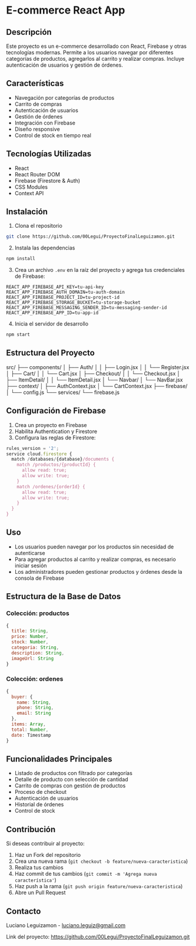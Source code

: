 # E-commerce React App

## Descripción
Este proyecto es un e-commerce desarrollado con React, Firebase y otras tecnologías modernas. Permite a los usuarios navegar por diferentes categorías de productos, agregarlos al carrito y realizar compras. Incluye autenticación de usuarios y gestión de órdenes.

## Características
- Navegación por categorías de productos
- Carrito de compras
- Autenticación de usuarios
- Gestión de órdenes
- Integración con Firebase
- Diseño responsive
- Control de stock en tiempo real

## Tecnologías Utilizadas
- React
- React Router DOM
- Firebase (Firestore & Auth)
- CSS Modules
- Context API

## Instalación

1. Clona el repositorio
```bash
git clone https://github.com/00Legui/ProyectoFinalLeguizamon.git
```

2. Instala las dependencias
```bash
npm install
```

3. Crea un archivo `.env` en la raíz del proyecto y agrega tus credenciales de Firebase:
```plaintext
REACT_APP_FIREBASE_API_KEY=tu-api-key
REACT_APP_FIREBASE_AUTH_DOMAIN=tu-auth-domain
REACT_APP_FIREBASE_PROJECT_ID=tu-project-id
REACT_APP_FIREBASE_STORAGE_BUCKET=tu-storage-bucket
REACT_APP_FIREBASE_MESSAGING_SENDER_ID=tu-messaging-sender-id
REACT_APP_FIREBASE_APP_ID=tu-app-id
```

4. Inicia el servidor de desarrollo
```bash
npm start
```

## Estructura del Proyecto

src/
├── components/
│ ├── Auth/
│ │ ├── Login.jsx
│ │ └── Register.jsx
│ ├── Cart/
│ │ └── Cart.jsx
│ ├── Checkout/
│ │ └── Checkout.jsx
│ ├── ItemDetail/
│ │ └── ItemDetail.jsx
│ └── Navbar/
│ └── NavBar.jsx
├── context/
│ ├── AuthContext.jsx
│ └── CartContext.jsx
├── firebase/
│ └── config.js
└── services/
└── firebase.js


## Configuración de Firebase

1. Crea un proyecto en Firebase
2. Habilita Authentication y Firestore
3. Configura las reglas de Firestore:
```javascript
rules_version = '2';
service cloud.firestore {
  match /databases/{database}/documents {
    match /productos/{productId} {
      allow read: true;
      allow write: true;
    }
    match /ordenes/{orderId} {
      allow read: true;
      allow write: true;
    }
  }
}
```

## Uso
- Los usuarios pueden navegar por los productos sin necesidad de autenticarse
- Para agregar productos al carrito y realizar compras, es necesario iniciar sesión
- Los administradores pueden gestionar productos y órdenes desde la consola de Firebase

## Estructura de la Base de Datos

### Colección: productos
```javascript
{
  title: String,
  price: Number,
  stock: Number,
  categoria: String,
  description: String,
  imageUrl: String
}
```

### Colección: ordenes
```javascript
{
  buyer: {
    name: String,
    phone: String,
    email: String
  },
  items: Array,
  total: Number,
  date: Timestamp
}
```

## Funcionalidades Principales
- Listado de productos con filtrado por categorías
- Detalle de producto con selección de cantidad
- Carrito de compras con gestión de productos
- Proceso de checkout
- Autenticación de usuarios
- Historial de órdenes
- Control de stock

## Contribución
Si deseas contribuir al proyecto:
1. Haz un Fork del repositorio
2. Crea una nueva rama (`git checkout -b feature/nueva-caracteristica`)
3. Realiza tus cambios
4. Haz commit de tus cambios (`git commit -m 'Agrega nueva característica'`)
5. Haz push a la rama (`git push origin feature/nueva-caracteristica`)
6. Abre un Pull Request


## Contacto
Luciano Leguizamon - luciano.leguiz@gmail.com

Link del proyecto: https://github.com/00Legui/ProyectoFinalLeguizamon.git
